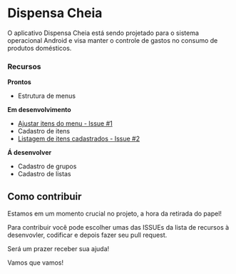 # Dispensa Cheia

O aplicativo Dispensa Cheia está sendo projetado para o sistema operacional Android e visa manter o controle de gastos no consumo de produtos domésticos.


### Recursos

**Prontos**
* Estrutura de menus

**Em desenvolvimento**
* [Ajustar itens do menu - Issue #1](https://github.com/devnetgomez/dispensacheia/issues/1)
* Cadastro de itens
* [Listagem de itens cadastrados - Issue #2](https://github.com/devnetgomez/dispensacheia/issues/2)

**Á desenvolver**
* Cadastro de grupos
* Cadastro de listas


## Como contribuir

Estamos em um momento crucial no projeto, a hora da retirada do papel!

Para contribuir você pode escolher umas das ISSUEs da lista de recursos à desenvovler, codificar e depois fazer seu pull request.

Será um prazer receber sua ajuda!

Vamos que vamos!


